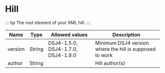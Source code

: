 # Hill

::: tip
The root element of your XML hill.
:::

| Name    | Type   | Allowed values                     | Description                                             |
| ------- | ------ | ---------------------------------- | ------------------------------------------------------- |
| version | String | DSJ4-1.5.0, DSJ4-1.7.0, DSJ4-1.8.0 | Minimum DSJ4 version where the hill is supposed to work |
| author  | String |                                    | Hill author(s)                                          |
